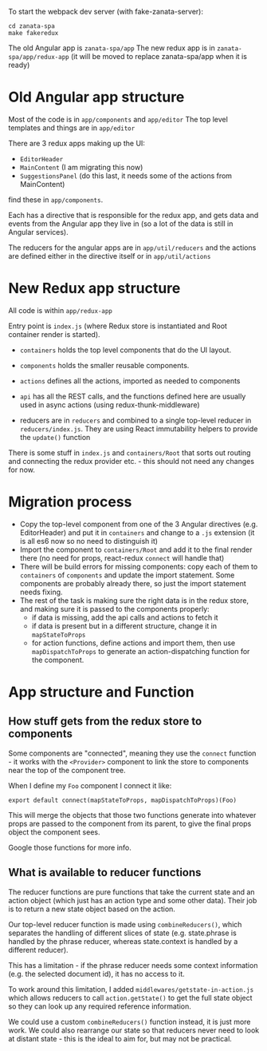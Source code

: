 
To start the webpack dev server (with fake-zanata-server):

```
cd zanata-spa
make fakeredux
```


The old Angular app is  `zanata-spa/app`
The new redux app is in `zanata-spa/app/redux-app`
  (it will be moved to replace zanata-spa/app when it is ready)


# Old Angular app structure

Most of the code is in `app/components` and `app/editor`
The top level templates and things are in `app/editor`

There are 3 redux apps making up the UI:

 - `EditorHeader`
 - `MainContent` (I am migrating this now)
 - `SuggestionsPanel` (do this last, it needs some of the actions from MainContent)

find these in `app/components`.

Each has a directive that is responsible for the redux app, and gets data and
events from the Angular app they live in (so a lot of the data is still in
Angular services).

The reducers for the angular apps are in `app/util/reducers` and the actions
are defined either in the directive itself or in `app/util/actions`


# New Redux app structure

All code is within `app/redux-app`

Entry point is `index.js` (where Redux store is instantiated and Root container
render is started).

- `containers` holds the top level components that do the UI layout.
- `components` holds the smaller reusable components.

- `actions` defines all the actions, imported as needed to components
- `api` has all the REST calls, and the functions defined here are usually used
        in async actions (using redux-thunk-middleware)
- reducers are in `reducers` and combined to a single top-level reducer in
  `reducers/index.js`. They are using React immutability helpers to provide
  the `update()` function

There is some stuff in `index.js` and `containers/Root` that sorts out routing
and connecting the redux provider etc. - this should not need any changes for now.

# Migration process

 - Copy the top-level component from one of the 3 Angular directives
   (e.g. EditorHeader) and put it in `containers` and change to a `.js` extension
   (it is all es6 now so no need to distinguish it)
 - Import the component to `containers/Root` and add it to the final render there
   (no need for props, react-redux `connect` will handle that)
 - There will be build errors for missing components: copy each of them to
   `containers` of `components` and update the import statement. Some components
   are probably already there, so just the import statement needs fixing.
 - The rest of the task is making sure the right data is in the redux store,
   and making sure it is passed to the components properly:
     - if data is missing, add the api calls and actions to fetch it
     - if data is present but in a different structure, change it in `mapStateToProps`
     - for action functions, define actions and import them, then use
       `mapDispatchToProps` to generate an action-dispatching function for the
       component.

# App structure and Function

## How stuff gets from the redux store to components

Some components are "connected", meaning they use the `connect` function - it
works with the `<Provider>` component to link the store to components near the
top of the component tree.

When I define my `Foo` component I connect it like:

`export default connect(mapStateToProps, mapDispatchToProps)(Foo)`

This will merge the objects that those two functions generate into whatever props
are passed to the component from its parent, to give the final props object the
component sees.

Google those functions for more info.


## What is available to reducer functions

The reducer functions are pure functions that take the current state and an
action object (which just has an action type and some other data). Their job
is to return a new state object based on the action.

Our top-level reducer function is made using `combineReducers()`, which separates
the handling of different slices of state (e.g. state.phrase is handled by the
phrase reducer, whereas state.context is handled by a different reducer).

This has a limitation - if the phrase reducer needs some context information
(e.g. the selected document id), it has no access to it.

To work around this limitation, I added `middlewares/getstate-in-action.js`
which allows reducers to call `action.getState()` to get the full state object
so they can look up any required reference information.

We could use a custom `combineReducers()` function instead, it is just more work.
We could also rearrange our state so that reducers never need to look at distant
state - this is the ideal to aim for, but may not be practical.
